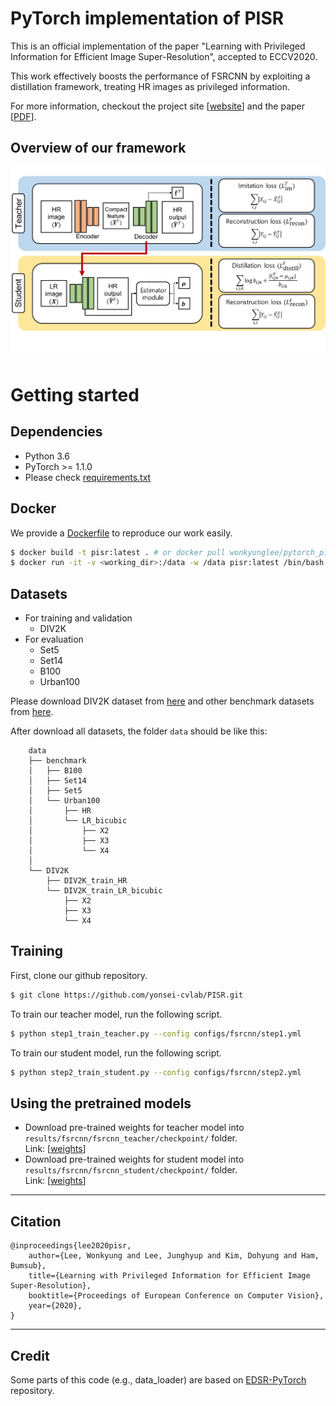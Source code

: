 # PyTorch implementation of PISR

This is an official implementation of the paper "Learning with Privileged Information for Efficient Image Super-Resolution", accepted to ECCV2020.

This work effectively boosts the performance of FSRCNN by exploiting a distillation framework, treating HR images as privileged information.

For more information, checkout the project site [[website](https://cvlab.yonsei.ac.kr/projects/PISR/)] and the paper [[PDF](https://arxiv.org/pdf/2007.07524.pdf)].

## Overview of our framework
<img src="method.jpeg" alt="no_image" />

# Getting started 

## Dependencies
* Python 3.6
* PyTorch >= 1.1.0
* Please check [requirements.txt](requirements.txt)

## Docker
We provide a [Dockerfile](Dockerfile) to reproduce our work easily. 
```bash
$ docker build -t pisr:latest . # or docker pull wonkyunglee/pytorch_pisr:latest
$ docker run -it -v <working_dir>:/data -w /data pisr:latest /bin/bash
```


## Datasets
* For training and validation
    - DIV2K
* For evaluation
    - Set5
    - Set14
    - B100
    - Urban100

Please download DIV2K dataset from [here](https://cv.snu.ac.kr/research/EDSR/DIV2K.tar) and other benchmark datasets from [here](https://cv.snu.ac.kr/research/EDSR/benchmark.tar).


After download all datasets, the folder ```data``` should be like this:
```
    data
    ├── benchmark
    │   ├── B100
    │   ├── Set14
    │   ├── Set5
    │   └── Urban100
    │       ├── HR
    │       └── LR_bicubic
    │           ├── X2
    │           ├── X3
    │           └── X4
    │      
    └── DIV2K
        ├── DIV2K_train_HR
        └── DIV2K_train_LR_bicubic
            ├── X2
            ├── X3
            └── X4

```

## Training
First, clone our github repository.
```bash
$ git clone https://github.com/yonsei-cvlab/PISR.git
```
To train our teacher model, run the following script. 
```bash
$ python step1_train_teacher.py --config configs/fsrcnn/step1.yml
```

To train our student model, run the following script. 
```bash
$ python step2_train_student.py --config configs/fsrcnn/step2.yml
```

## Using the pretrained models
* Download pre-trained weights for teacher model into ``results/fsrcnn/fsrcnn_teacher/checkpoint/`` folder. <br>Link: [[weights](https://drive.google.com/file/d/1amqpIg7ah0bJX7jfWXYRitg6y3xlCYhd/view?usp=sharing)]
* Download pre-trained weights for student model into ``results/fsrcnn/fsrcnn_student/checkpoint/`` folder. <br>Link: [[weights](https://drive.google.com/file/d/1ZHyapgp_vhvITODV6Fyac7YQ2zxHQy8f/view?usp=sharing)]


--- 
## Citation
```
@inproceedings{lee2020pisr,
    author={Lee, Wonkyung and Lee, Junghyup and Kim, Dohyung and Ham, Bumsub},
    title={Learning with Privileged Information for Efficient Image Super-Resolution},
    booktitle={Proceedings of European Conference on Computer Vision},
    year={2020},
}
```
--- 
## Credit
Some parts of this code (e.g., data_loader) are based on [EDSR-PyTorch](https://github.com/thstkdgus35/EDSR-PyTorch) repository.

